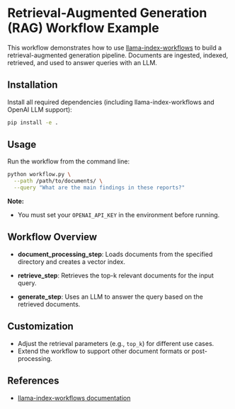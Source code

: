 # Retrieval-Augmented Generation (RAG) Workflow Example

This workflow demonstrates how to use [llama-index-workflows](https://github.com/run-llama/llama-index-workflows) to build a retrieval-augmented generation pipeline. Documents are ingested, indexed, retrieved, and used to answer queries with an LLM.

## Installation

Install all required dependencies (including llama-index-workflows and OpenAI LLM support):

```bash
pip install -e .
```

## Usage

Run the workflow from the command line:

```bash
python workflow.py \
  --path /path/to/documents/ \
  --query "What are the main findings in these reports?"
```

**Note:**

- You must set your `OPENAI_API_KEY` in the environment before running.

## Workflow Overview

- **document_processing_step**:
  Loads documents from the specified directory and creates a vector index.

- **retrieve_step**:
  Retrieves the top-k relevant documents for the input query.

- **generate_step**:
  Uses an LLM to answer the query based on the retrieved documents.

## Customization

- Adjust the retrieval parameters (e.g., `top_k`) for different use cases.
- Extend the workflow to support other document formats or post-processing.

## References

- [llama-index-workflows documentation](https://github.com/run-llama/llama-index-workflows)

